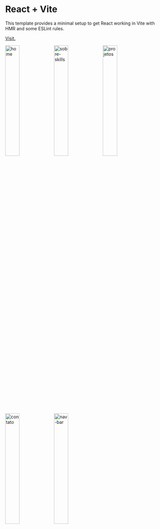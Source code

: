 # React + Vite

This template provides a minimal setup to get React working in Vite with HMR and some ESLint rules.

[Visit.](https://portifolio-react-pearl-one.vercel.app/)

<img src="https://github.com/Henrique010101/Portifolio-react/assets/127993388/9ec8fd12-c991-478e-a58a-d9d1e631a230" alt="home" width="30%"/>

<img src="https://github.com/Henrique010101/Portifolio-react/assets/127993388/40d9ad1f-36ab-4d5e-939b-383700b596e4" alt="sobre-skills" width="30%"/>

<img src="https://github.com/Henrique010101/Portifolio-react/assets/127993388/73be388f-9256-4673-8759-ff52430f5781" alt="projetos" width="30%"/>

<img src="https://github.com/Henrique010101/Portifolio-react/assets/127993388/9adf186d-6751-48e4-9da1-8a48cf095759" alt="contato" width="30%"/>

<img src="https://github.com/Henrique010101/Portifolio-react/assets/127993388/eafeb782-1d04-4688-8a6b-5a9dac2b072a" alt="nav-bar" width="30%"/>

